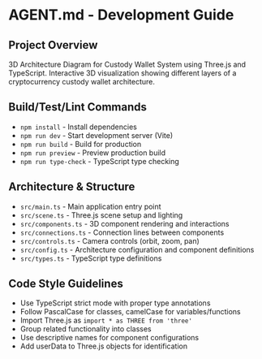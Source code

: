 # AGENT.md - Development Guide

## Project Overview
3D Architecture Diagram for Custody Wallet System using Three.js and TypeScript. Interactive 3D visualization showing different layers of a cryptocurrency custody wallet architecture.

## Build/Test/Lint Commands
- `npm install` - Install dependencies
- `npm run dev` - Start development server (Vite)
- `npm run build` - Build for production
- `npm run preview` - Preview production build
- `npm run type-check` - TypeScript type checking

## Architecture & Structure
- `src/main.ts` - Main application entry point
- `src/scene.ts` - Three.js scene setup and lighting
- `src/components.ts` - 3D component rendering and interactions
- `src/connections.ts` - Connection lines between components
- `src/controls.ts` - Camera controls (orbit, zoom, pan)
- `src/config.ts` - Architecture configuration and component definitions
- `src/types.ts` - TypeScript type definitions

## Code Style Guidelines
- Use TypeScript strict mode with proper type annotations
- Follow PascalCase for classes, camelCase for variables/functions
- Import Three.js as `import * as THREE from 'three'`
- Group related functionality into classes
- Use descriptive names for component configurations
- Add userData to Three.js objects for identification
